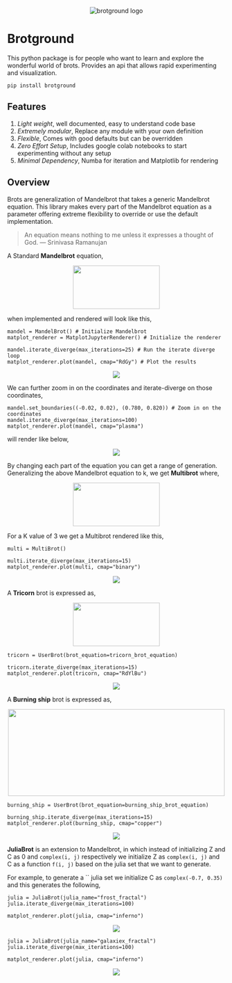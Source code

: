 <p align="center">
<img src="./assets/logo.png" alt="brotground logo"/>
</p>

# Brotground

This python package is for people who want to learn and explore the wonderful world of brots. Provides an api that allows rapid experimenting and visualization. 

```
pip install brotground
```

## Features
1. _Light weight_, well documented, easy to understand code base
2. _Extremely modular_, Replace any module with your own definition
3. _Flexible_, Comes with good defaults but can be overridden
4. _Zero Effort Setup_, Includes google colab notebooks to start experimenting without any setup
5. _Minimal Dependency_, Numba for iteration and Matplotlib for rendering

##  Overview
Brots are generalization of Mandelbrot that takes a generic Mandelbrot equation. This library makes every part of the Mandelbrot equation as a parameter offering extreme flexibility to override or use the default implementation.

>An equation means nothing to me unless it expresses a thought of God. — Srinivasa Ramanujan

A Standard **Mandelbrot** equation,
<p align="center">
<img src="https://render.githubusercontent.com/render/math?math=Z_{n %2B 1} = Z_n^2 %2B \mathbb{C}" width=200 height=100 color='grey'>
</p>
when implemented and rendered will look like this,

```{python}
mandel = MandelBrot() # Initialize Mandelbrot
matplot_renderer = MatplotJupyterRenderer() # Initialize the renderer

mandel.iterate_diverge(max_iterations=25) # Run the iterate diverge loop
matplot_renderer.plot(mandel, cmap="RdGy") # Plot the results
```
<p align="center">
<img src="./assets/mandelbrot_simple.png">
</p>

We can further zoom in on the coordinates and iterate-diverge on those coordinates,

```{python}
mandel.set_boundaries((-0.02, 0.02), (0.780, 0.820)) # Zoom in on the coordinates
mandel.iterate_diverge(max_iterations=100)
matplot_renderer.plot(mandel, cmap="plasma")
```

will render like below,
<p align="center">
<img src="./assets/mandelbrot_zoomed.png">
</p>


By changing each part of the equation you can get a range of generation.
Generalizing the above Mandelbrot equation to k, we get **Multibrot** where,

<p align="center">
<img src="https://render.githubusercontent.com/render/math?math=Z_{n %2B 1} = Z_n^k %2B \mathbb{C}" width=200 height=100>
</p>

For a K value of 3 we get a Multibrot rendered like this, 

```{python}
multi = MultiBrot()

multi.iterate_diverge(max_iterations=15)
matplot_renderer.plot(multi, cmap="binary")
```

<p align="center">
<img src="./assets/multibrot.png">
</p>

A **Tricorn** brot is expressed as,  

<p align="center">
<img src="https://render.githubusercontent.com/render/math?math=Z_{n %2B 1} = \overline{Z_n^2} %2B \mathbb{C}" width=200 height=100>
</p>

```{python}
tricorn = UserBrot(brot_equation=tricorn_brot_equation)

tricorn.iterate_diverge(max_iterations=15)
matplot_renderer.plot(tricorn, cmap="RdYlBu")
```

<p align="center">
<img src="./assets/tricorn.png">
</p>


A **Burning ship** brot is expressed as,  
<p align="center">
<img src="https://render.githubusercontent.com/render/math?math=Z_{n %2B 1} = {|\Re(Z)| %2B 1j %2B |\Im(Z)|}^2 %2B \mathbb{C}" width=500 height=200>
</p>

```{python}
burning_ship = UserBrot(brot_equation=burning_ship_brot_equation)

burning_ship.iterate_diverge(max_iterations=15)
matplot_renderer.plot(burning_ship, cmap="copper")
```

<p align="center">
<img src="./assets/burning_ship.png">
</p>

**JuliaBrot** is an extension to Mandelbrot, in which instead of initializing Z and C as 0 and `complex(i, j)` respectively we initialize Z as `complex(i, j)` and C as a function `f(i, j)` based on the julia set that we want to generate.

For example, to generate a `` julia set we initialize C as `complex(-0.7, 0.35)` and this generates the following,

```
julia = JuliaBrot(julia_name="frost_fractal")
julia.iterate_diverge(max_iterations=100)

matplot_renderer.plot(julia, cmap="inferno")
```

<p align="center">
<img src="./assets/frost_fractal.png">
</p>

```
julia = JuliaBrot(julia_name="galaxiex_fractal")
julia.iterate_diverge(max_iterations=100)

matplot_renderer.plot(julia, cmap="inferno")
```

<p align="center">
<img src="./assets/galaxiex_fractal.png">
</p>


